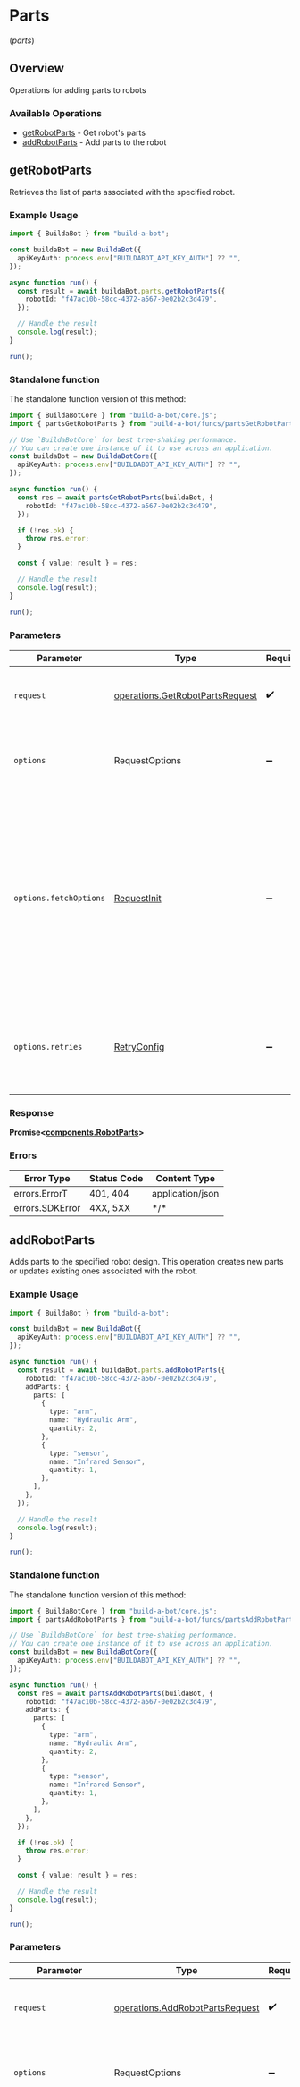 # Parts
(*parts*)

## Overview

Operations for adding parts to robots

### Available Operations

* [getRobotParts](#getrobotparts) - Get robot's parts
* [addRobotParts](#addrobotparts) - Add parts to the robot

## getRobotParts

Retrieves the list of parts associated with the specified robot.


### Example Usage

```typescript
import { BuildaBot } from "build-a-bot";

const buildaBot = new BuildaBot({
  apiKeyAuth: process.env["BUILDABOT_API_KEY_AUTH"] ?? "",
});

async function run() {
  const result = await buildaBot.parts.getRobotParts({
    robotId: "f47ac10b-58cc-4372-a567-0e02b2c3d479",
  });

  // Handle the result
  console.log(result);
}

run();
```

### Standalone function

The standalone function version of this method:

```typescript
import { BuildaBotCore } from "build-a-bot/core.js";
import { partsGetRobotParts } from "build-a-bot/funcs/partsGetRobotParts.js";

// Use `BuildaBotCore` for best tree-shaking performance.
// You can create one instance of it to use across an application.
const buildaBot = new BuildaBotCore({
  apiKeyAuth: process.env["BUILDABOT_API_KEY_AUTH"] ?? "",
});

async function run() {
  const res = await partsGetRobotParts(buildaBot, {
    robotId: "f47ac10b-58cc-4372-a567-0e02b2c3d479",
  });

  if (!res.ok) {
    throw res.error;
  }

  const { value: result } = res;

  // Handle the result
  console.log(result);
}

run();
```

### Parameters

| Parameter                                                                                                                                                                      | Type                                                                                                                                                                           | Required                                                                                                                                                                       | Description                                                                                                                                                                    |
| ------------------------------------------------------------------------------------------------------------------------------------------------------------------------------ | ------------------------------------------------------------------------------------------------------------------------------------------------------------------------------ | ------------------------------------------------------------------------------------------------------------------------------------------------------------------------------ | ------------------------------------------------------------------------------------------------------------------------------------------------------------------------------ |
| `request`                                                                                                                                                                      | [operations.GetRobotPartsRequest](../../models/operations/getrobotpartsrequest.md)                                                                                             | :heavy_check_mark:                                                                                                                                                             | The request object to use for the request.                                                                                                                                     |
| `options`                                                                                                                                                                      | RequestOptions                                                                                                                                                                 | :heavy_minus_sign:                                                                                                                                                             | Used to set various options for making HTTP requests.                                                                                                                          |
| `options.fetchOptions`                                                                                                                                                         | [RequestInit](https://developer.mozilla.org/en-US/docs/Web/API/Request/Request#options)                                                                                        | :heavy_minus_sign:                                                                                                                                                             | Options that are passed to the underlying HTTP request. This can be used to inject extra headers for examples. All `Request` options, except `method` and `body`, are allowed. |
| `options.retries`                                                                                                                                                              | [RetryConfig](../../lib/utils/retryconfig.md)                                                                                                                                  | :heavy_minus_sign:                                                                                                                                                             | Enables retrying HTTP requests under certain failure conditions.                                                                                                               |

### Response

**Promise\<[components.RobotParts](../../models/components/robotparts.md)\>**

### Errors

| Error Type       | Status Code      | Content Type     |
| ---------------- | ---------------- | ---------------- |
| errors.ErrorT    | 401, 404         | application/json |
| errors.SDKError  | 4XX, 5XX         | \*/\*            |

## addRobotParts

Adds parts to the specified robot design. This operation creates new parts or updates existing ones associated with the robot.


### Example Usage

```typescript
import { BuildaBot } from "build-a-bot";

const buildaBot = new BuildaBot({
  apiKeyAuth: process.env["BUILDABOT_API_KEY_AUTH"] ?? "",
});

async function run() {
  const result = await buildaBot.parts.addRobotParts({
    robotId: "f47ac10b-58cc-4372-a567-0e02b2c3d479",
    addParts: {
      parts: [
        {
          type: "arm",
          name: "Hydraulic Arm",
          quantity: 2,
        },
        {
          type: "sensor",
          name: "Infrared Sensor",
          quantity: 1,
        },
      ],
    },
  });

  // Handle the result
  console.log(result);
}

run();
```

### Standalone function

The standalone function version of this method:

```typescript
import { BuildaBotCore } from "build-a-bot/core.js";
import { partsAddRobotParts } from "build-a-bot/funcs/partsAddRobotParts.js";

// Use `BuildaBotCore` for best tree-shaking performance.
// You can create one instance of it to use across an application.
const buildaBot = new BuildaBotCore({
  apiKeyAuth: process.env["BUILDABOT_API_KEY_AUTH"] ?? "",
});

async function run() {
  const res = await partsAddRobotParts(buildaBot, {
    robotId: "f47ac10b-58cc-4372-a567-0e02b2c3d479",
    addParts: {
      parts: [
        {
          type: "arm",
          name: "Hydraulic Arm",
          quantity: 2,
        },
        {
          type: "sensor",
          name: "Infrared Sensor",
          quantity: 1,
        },
      ],
    },
  });

  if (!res.ok) {
    throw res.error;
  }

  const { value: result } = res;

  // Handle the result
  console.log(result);
}

run();
```

### Parameters

| Parameter                                                                                                                                                                      | Type                                                                                                                                                                           | Required                                                                                                                                                                       | Description                                                                                                                                                                    |
| ------------------------------------------------------------------------------------------------------------------------------------------------------------------------------ | ------------------------------------------------------------------------------------------------------------------------------------------------------------------------------ | ------------------------------------------------------------------------------------------------------------------------------------------------------------------------------ | ------------------------------------------------------------------------------------------------------------------------------------------------------------------------------ |
| `request`                                                                                                                                                                      | [operations.AddRobotPartsRequest](../../models/operations/addrobotpartsrequest.md)                                                                                             | :heavy_check_mark:                                                                                                                                                             | The request object to use for the request.                                                                                                                                     |
| `options`                                                                                                                                                                      | RequestOptions                                                                                                                                                                 | :heavy_minus_sign:                                                                                                                                                             | Used to set various options for making HTTP requests.                                                                                                                          |
| `options.fetchOptions`                                                                                                                                                         | [RequestInit](https://developer.mozilla.org/en-US/docs/Web/API/Request/Request#options)                                                                                        | :heavy_minus_sign:                                                                                                                                                             | Options that are passed to the underlying HTTP request. This can be used to inject extra headers for examples. All `Request` options, except `method` and `body`, are allowed. |
| `options.retries`                                                                                                                                                              | [RetryConfig](../../lib/utils/retryconfig.md)                                                                                                                                  | :heavy_minus_sign:                                                                                                                                                             | Enables retrying HTTP requests under certain failure conditions.                                                                                                               |

### Response

**Promise\<[components.RobotParts](../../models/components/robotparts.md)\>**

### Errors

| Error Type       | Status Code      | Content Type     |
| ---------------- | ---------------- | ---------------- |
| errors.ErrorT    | 400, 401, 404    | application/json |
| errors.SDKError  | 4XX, 5XX         | \*/\*            |